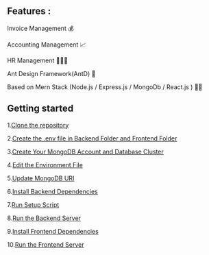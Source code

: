 ## Features :

Invoice Management 💰

Accounting Management 📈

HR Management 🧑‍🤝‍🧑

Ant Design Framework(AntD) 🐜

Based on Mern Stack (Node.js / Express.js / MongoDb / React.js ) 👨‍💻

## Getting started

1.[Clone the repository](INSTALLATION-INSTRUCTIONS.md#step-1-clone-the-repository)

2.[Create the .env file in Backend Folder and Frontend Folder](INSTALLATION-INSTRUCTIONS.md#step-2-Create-env-in-the-backend-and-frontend-folder)

3.[Create Your MongoDB Account and Database Cluster](INSTALLATION-INSTRUCTIONS.md#Step-3-Create-Your-MongoDB-Account-and-Database-Cluster)

4.[Edit the Environment File](INSTALLATION-INSTRUCTIONS.md#Step-4-Edit-the-Environment-File)

5.[Update MongoDB URI](INSTALLATION-INSTRUCTIONS.md#Step-5-Update-MongoDB-URI)

6.[Install Backend Dependencies](INSTALLATION-INSTRUCTIONS.md#Step-6-Install-Backend-Dependencies)

7.[Run Setup Script](INSTALLATION-INSTRUCTIONS.md#Step-7-Run-Setup-Script)

8.[Run the Backend Server](INSTALLATION-INSTRUCTIONS.md#Step-8-Run-the-Backend-Server)

9.[Install Frontend Dependencies](INSTALLATION-INSTRUCTIONS.md#Step-9-Install-Frontend-Dependencies)

10.[Run the Frontend Server](INSTALLATION-INSTRUCTIONS.md#Step-10-Run-the-Frontend-Server)


